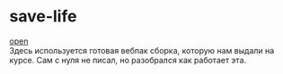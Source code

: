 # save-life #
[open](https://save-life-project.netlify.app)  
Здесь используется готовая вебпак сборка, которую нам выдали на курсе. Сам с нуля не писал, но разобрался как работает эта.
